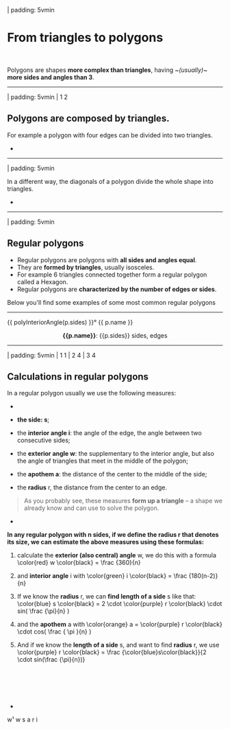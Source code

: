 
| padding: 5vmin

# From triangles to polygons

&nbsp;

Polygons are shapes **more complex than triangles**, having ~*(usually)*~ **more sides and angles than 3**. 


---

| padding: 5vmin
| 1 2


## Polygons are composed by triangles.

For example a polygon with four edges can be divided into two triangles.

-

<f-scene grid class="fullWidthScene">
    <f-group rotation="-70">
      <Triangle points="-1.5 -0.8, 1 -0.5, -1.2 1.2" :angleMarkers="0" :angleLabels="false" :fill="color('green')" />
      <Triangle points="1 -0.5, 1.7 0.7, -1.2 1.2" :angleMarkers="0" :angleLabels="false" :fill="color('yellow')" />
    </f-group>
</f-scene>

---


| padding: 5vmin

In a different way, the diagonals of a polygon divide the whole shape into triangles.

-

<f-scene grid class="fullWidthScene">
  <f-group rotation="-70">
    <f-line points="-1.5 -0.8, 1.7 0.7" style="stroke-dasharray:0.05 0.07" :stroke="color('blue')" />
    <f-line points="1 -0.5, -1.2 1.2" style="stroke-dasharray:0.05 0.07" :stroke="color('blue')" />
    <f-polygon points="-1.5 -0.8, 1 -0.5, 1.7 0.7, -1.2 1.2" />
  </f-group>
</f-scene>

---




| padding: 5vmin

## Regular polygons

- Regular polygons are polygons with **all sides and angles equal**. 
- They are **formed by triangles**, usually isosceles.
- For example 6 triangles connected together form a regular polygon called a Hexagon.
- Regular polygons are **characterized by the number of edges or sides**. 

Below you'll find some examples of some most common regular polygons <f-arrow-icon rotation="90" />

---



<div class="cells" style="--transition-duration:0.1s; grid-template-columns: 1fr 1fr; grid-template-rows: none; grid-template-areas: 'a1 a2' 'a3 a4'; grid-gap: var(--content-gap); padding: var(--content-padding);">

<div v-for="(p,i) in [ {name:'Equilateral Triangle', sides:3}, {name:'Square', sides:4}, {name:'Pentagon', sides:5}, {name:'Hexagon', sides:6}, {name:'Heptagon', sides:7}, {name:'Octagon', sides:8} ]" :key="'poly'+i" class="cell">
<f-scene class="fullWidthScene">
    <f-circle r="1.5" strokeWidth="1" :stroke="color('gray')" />
    <f-arc
      r="0.5"
      inner-radius="0"
      :start-angle="polyInteriorAngle(p.sides)*-0.5"
      :end-angle="polyInteriorAngle(p.sides)*0.5"
      pad-angle="0"
      :fill="color('yellow')"
      stroke
      rotation="180"
      position="0 -1.5"
      opacity="0.7"
    />
    <f-group v-for="(l,i) in p.sides" :key="'l'+i" 
      :rotation="(360/p.sides)*i">
      <f-line x1="0" y1="0" :x2="polarx(360/p.sides, 1.5)" :y2="polary(360/p.sides, 1.5)" strokeWidth="0.5" :stroke="color('gray')" stroke-dasharray="0.04 0.05" />
    </f-group>
    <f-regularpolygon :count="p.sides" r="1.5" />
    <f-text position="0 -1.25" scale="0.8">{{ polyInteriorAngle(p.sides) }}°</f-text>
    <f-text position="0 0">{{ p.name }}</f-text>
</f-scene> 

<p style="text-align: center;"><b>{{p.name}}</b>: {{p.sides}} sides, edges</p>

</div>
</div>






---



| padding: 5vmin
| 1 1
| 2 4
| 3 4

## Calculations in regular polygons

In a regular polygon usually we use the following measures:

-

- **the side: <f-math inline blue>s</f-math>**;
- the **interior angle <f-math inline green>i</f-math>**: the angle of the edge, the angle between two consecutive sides;
- the **exterior angle <f-math inline red>w</f-math>**: the supplementary to the interior angle, but also the angle of triangles that meet in the middle of the polygon;
- the **apothem <f-math inline orange>a</f-math>**: the distance of the center to the middle of the side;
- the **radius** <f-math inline purple>r</f-math>, the distance from the center to an edge.

<blockquote>

As you probably see, these measures **form up a triangle** &ndash; a shape we already know and can use to solve the polygon.

</blockquote>

-

**In any regular polygon with <f-math inline>n</f-math> sides, if we define the radius <f-math inline purple>r</f-math> that denotes its size, we can estimate the above measures using these formulas:**

1. calculate the **exterior (also central) angle** <f-math inline red>w</f-math>, we do this with a formula 
<f-math>\color{red} w \color{black} = \frac {360}{n}</f-math> 

2. and **interior angle** <f-math inline green>i</f-math> with 
<f-math>\color{green} i \color{black} = \frac {180(n-2)}{n}</f-math>

3. If we know the **radius** <f-math inline purple>r</f-math>, we can **find length of a side** <f-math inline blue>s</f-math> like that: 
<f-math>\color{blue} s \color{black} = 2 \cdot \color{purple} r \color{black} \cdot sin( \frac {\pi}{n} )</f-math> 

4. and the **apothem** <f-math inline orange>a</f-math> with 
<f-math>\color{orange} a = \color{purple} r \color{black} \cdot cos( \frac { \pi }{n} )</f-math>

5. And if we know the **length of a side** <f-math inline blue>s</f-math>, and want to find **radius** <f-math inline purple>r</f-math>, we use 
<f-math>\color{purple} r \color{black} = \frac {\color{blue}s\color{black}}{2 \cdot sin(\frac {\pi}{n})}</f-math>


# &nbsp;


-

<f-scene class="fullWidthScene" v-for="(p,i) in [ {s:6, r:1.5} ]" :key="'polygon'+i" style="position:sticky; top:20vh;">
    <f-arc 
      :start-angle="0" 
      :end-angle="solvePolygon(p.s, p.r).w" 
      :fill="color('red')" opacity="0.4"
      strokeWidth="1" r="0.3" inner-radius="0" :rotation="solvePolygon(p.s, p.r).w"
      :position=" `${polarx(0, p.r)} ${polary(0, p.r)}` " />
    <f-arc 
      :start-angle="0" 
      :end-angle="solvePolygon(p.s, p.r).w" 
      :fill="color('red')" opacity="0.7"
      strokeWidth="1" r="0.3" inner-radius="0" :rotation="solvePolygon(p.s, p.r).w" />
    <f-arc 
      :start-angle="0" 
      :end-angle="solvePolygon(p.s, p.r).interior" 
      :fill="color('green')" opacity="0.7"
      strokeWidth="1" r="0.3" inner-radius="0" :rotation="solvePolygon(p.s, p.r).interior"
      :position=" `${polarx(0, p.r)} ${polary(0, p.r)}` "
    />
    <f-line x1="0" y1="0" 
      :x2="polarx(solvePolygon(p.s, p.r).w, solvePolygon(p.s, p.r).h )" 
      :y2="polary(solvePolygon(p.s, p.r).w, solvePolygon(p.s, p.r).h )" 
      strokeWidth="1" :stroke="color('darkgray')" stroke-dasharray="0.03" :rotation="solvePolygon(p.s, p.r).w * 0.5" />
    <f-regularpolygon :count="p.s" :r="p.r" :stroke="color('gray')" />
    <f-polygon :points=" '0 0,' + polarx(0, p.r) + ' ' + polary(0, p.r) + ', ' + polarx(360/p.s, p.r) + ' ' + polary(360/p.s, p.r)" :rotation="solvePolygon(p.s, p.r).w" />
    <f-text position="-0.2 0" :fill="color('red')">w¹</f-text>
    <f-text position="0.5 -1.55" :fill="color('red')">w</f-text>
    <f-text position="1.45 0" :fill="color('blue')">s</f-text>
    <f-text position="0.8 0.1" :fill="color('orange')">a</f-text>
    <f-text position="0.5 0.45" :fill="color('purple')">r</f-text>
    <f-text position="0 -1.1" :fill="color('green')">i</f-text>
</f-scene>